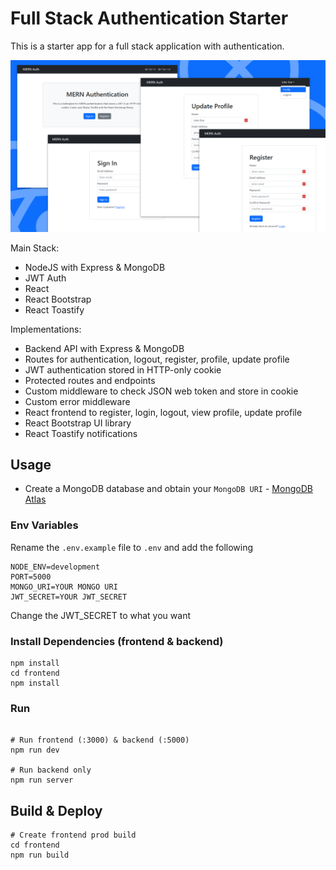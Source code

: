 # Full Stack Authentication Starter

This is a starter app for a full stack application with authentication.

<img src="./frontend/public/screen.png" />

Main Stack:

- NodeJS with Express & MongoDB
- JWT Auth
- React
- React Bootstrap
- React Toastify

Implementations:

- Backend API with Express & MongoDB
- Routes for authentication, logout, register, profile, update profile
- JWT authentication stored in HTTP-only cookie
- Protected routes and endpoints
- Custom middleware to check JSON web token and store in cookie
- Custom error middleware
- React frontend to register, login, logout, view profile, update profile
- React Bootstrap UI library
- React Toastify notifications

## Usage

- Create a MongoDB database and obtain your `MongoDB URI` - [MongoDB Atlas](https://www.mongodb.com/cloud/atlas/register)

### Env Variables

Rename the `.env.example` file to `.env` and add the following

```
NODE_ENV=development
PORT=5000
MONGO_URI=YOUR MONGO URI
JWT_SECRET=YOUR JWT_SECRET
```

Change the JWT_SECRET to what you want

### Install Dependencies (frontend & backend)

```
npm install
cd frontend
npm install
```

### Run

```

# Run frontend (:3000) & backend (:5000)
npm run dev

# Run backend only
npm run server
```

## Build & Deploy

```
# Create frontend prod build
cd frontend
npm run build
```
